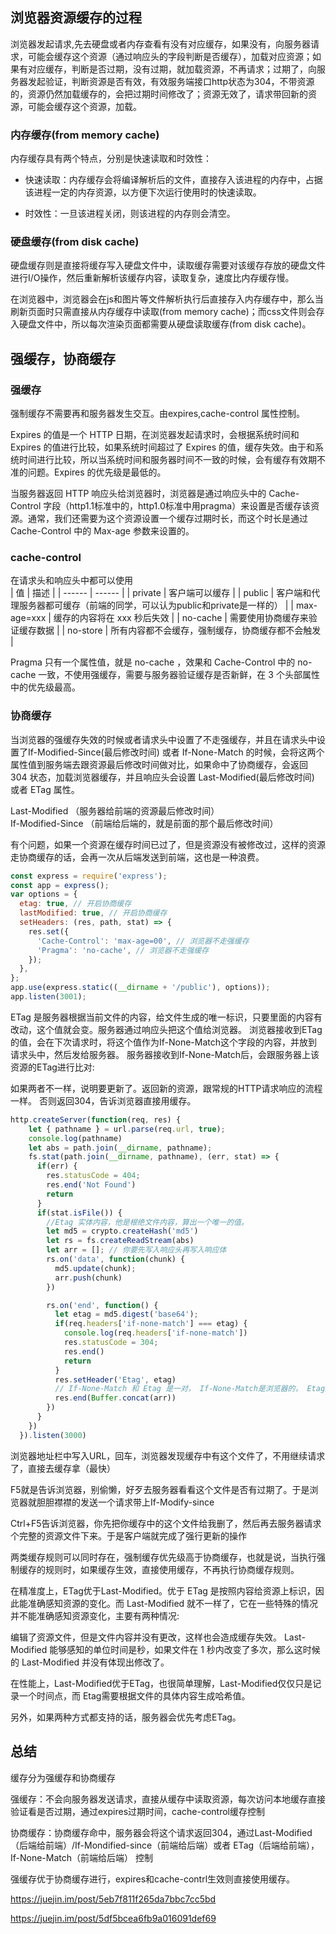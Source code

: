## 浏览器资源缓存的过程


 浏览器发起请求,先去硬盘或者内存查看有没有对应缓存，如果没有，向服务器请求，可能会缓存这个资源（通过响应头的字段判断是否缓存），加载对应资源；如果有对应缓存，判断是否过期，没有过期，就加载资源，不再请求；过期了，向服务器发起验证，判断资源是否有效，有效服务端接口http状态为304，不带资源的，资源仍然加载缓存的，会把过期时间修改了；资源无效了，请求带回新的资源，可能会缓存这个资源，加载。


### 内存缓存(from memory cache)
内存缓存具有两个特点，分别是快速读取和时效性：

- 快速读取：内存缓存会将编译解析后的文件，直接存入该进程的内存中，占据该进程一定的内存资源，以方便下次运行使用时的快速读取。

- 时效性：一旦该进程关闭，则该进程的内存则会清空。

### 硬盘缓存(from disk cache)
硬盘缓存则是直接将缓存写入硬盘文件中，读取缓存需要对该缓存存放的硬盘文件进行I/O操作，然后重新解析该缓存内容，读取复杂，速度比内存缓存慢。

在浏览器中，浏览器会在js和图片等文件解析执行后直接存入内存缓存中，那么当刷新页面时只需直接从内存缓存中读取(from memory cache)；而css文件则会存入硬盘文件中，所以每次渲染页面都需要从硬盘读取缓存(from disk cache)。


## 强缓存，协商缓存 

### 强缓存  
强制缓存不需要再和服务器发生交互。由expires,cache-control 属性控制。  

Expires 的值是一个 HTTP 日期，在浏览器发起请求时，会根据系统时间和 Expires 的值进行比较，如果系统时间超过了 Expires 的值，缓存失效。由于和系统时间进行比较，所以当系统时间和服务器时间不一致的时候，会有缓存有效期不准的问题。Expires 的优先级是最低的。



当服务器返回 HTTP 响应头给浏览器时，浏览器是通过响应头中的 Cache-Control 字段（http1.1标准中的，http1.0标准中用pragma）来设置是否缓存该资源。通常，我们还需要为这个资源设置一个缓存过期时长，而这个时长是通过 Cache-Control 中的 Max-age 参数来设置的。

### cache-control
在请求头和响应头中都可以使用  
| 值 | 描述 |
| ------ | ------ |
| private | 客户端可以缓存 | 
| public | 客户端和代理服务器都可缓存（前端的同学，可以认为public和private是一样的） |
| max-age=xxx |  缓存的内容将在 xxx 秒后失效 | 
| no-cache | 需要使用协商缓存来验证缓存数据 | 
| no-store | 所有内容都不会缓存，强制缓存，协商缓存都不会触发 | 

Pragma 只有一个属性值，就是 no-cache ，效果和 Cache-Control 中的 no-cache 一致，不使用强缓存，需要与服务器验证缓存是否新鲜，在 3 个头部属性中的优先级最高。

### 协商缓存  
当浏览器的强缓存失效的时候或者请求头中设置了不走强缓存，并且在请求头中设置了If-Modified-Since(最后修改时间) 或者 If-None-Match 的时候，会将这两个属性值到服务端去跟资源最后修改时间做对比，如果命中了协商缓存，会返回 304 状态，加载浏览器缓存，并且响应头会设置 Last-Modified(最后修改时间) 或者 ETag 属性。


 Last-Modified （服务器给前端的资源最后修改时间）  
 If-Modified-Since  （前端给后端的，就是前面的那个最后修改时间）  

有个问题，如果一个资源在缓存时间已过了，但是资源没有被修改过，这样的资源走协商缓存的话，会再一次从后端发送到前端，这也是一种浪费。  


```js
const express = require('express');
const app = express();
var options = { 
  etag: true, // 开启协商缓存
  lastModified: true, // 开启协商缓存
  setHeaders: (res, path, stat) => {
    res.set({
      'Cache-Control': 'max-age=00', // 浏览器不走强缓存
      'Pragma': 'no-cache', // 浏览器不走强缓存
    });
  },
};
app.use(express.static((__dirname + '/public'), options));
app.listen(3001);
```

ETag 是服务器根据当前文件的内容，给文件生成的唯一标识，只要里面的内容有改动，这个值就会变。服务器通过响应头把这个值给浏览器。
浏览器接收到ETag的值，会在下次请求时，将这个值作为If-None-Match这个字段的内容，并放到请求头中，然后发给服务器。
服务器接收到If-None-Match后，会跟服务器上该资源的ETag进行比对:

如果两者不一样，说明要更新了。返回新的资源，跟常规的HTTP请求响应的流程一样。
否则返回304，告诉浏览器直接用缓存。

```js
http.createServer(function(req, res) {
    let { pathname } = url.parse(req.url, true);
    console.log(pathname)
    let abs = path.join(__dirname, pathname);
    fs.stat(path.join(__dirname, pathname), (err, stat) => {
      if(err) {
        res.statusCode = 404;
        res.end('Not Found')
        return
      }
      if(stat.isFile()) {
        //Etag 实体内容，他是根绝文件内容，算出一个唯一的值。
        let md5 = crypto.createHash('md5')
        let rs = fs.createReadStream(abs)
        let arr = []; // 你要先写入响应头再写入响应体
        rs.on('data', function(chunk) {
          md5.update(chunk);
          arr.push(chunk)
        })

        rs.on('end', function() {
          let etag = md5.digest('base64');
          if(req.headers['if-none-match'] === etag) {
            console.log(req.headers['if-none-match'])
            res.statusCode = 304;
            res.end()
            return
          }
          res.setHeader('Etag', etag)
          // If-None-Match 和 Etag 是一对， If-None-Match是浏览器的， Etag是服务端的
          res.end(Buffer.concat(arr))
        })
      }
    })
  }).listen(3000)

```

浏览器地址栏中写入URL，回车，浏览器发现缓存中有这个文件了，不用继续请求了，直接去缓存拿（最快）  

F5就是告诉浏览器，别偷懒，好歹去服务器看看这个文件是否有过期了。于是浏览器就胆胆襟襟的发送一个请求带上If-Modify-since  

Ctrl+F5告诉浏览器，你先把你缓存中的这个文件给我删了，然后再去服务器请求个完整的资源文件下来。于是客户端就完成了强行更新的操作  



两类缓存规则可以同时存在，强制缓存优先级高于协商缓存，也就是说，当执行强制缓存的规则时，如果缓存生效，直接使用缓存，不再执行协商缓存规则。

在精准度上，ETag优于Last-Modified。优于 ETag 是按照内容给资源上标识，因此能准确感知资源的变化。而 Last-Modified 就不一样了，它在一些特殊的情况并不能准确感知资源变化，主要有两种情况:


编辑了资源文件，但是文件内容并没有更改，这样也会造成缓存失效。
Last-Modified 能够感知的单位时间是秒，如果文件在 1 秒内改变了多次，那么这时候的 Last-Modified 并没有体现出修改了。


在性能上，Last-Modified优于ETag，也很简单理解，Last-Modified仅仅只是记录一个时间点，而 Etag需要根据文件的具体内容生成哈希值。

另外，如果两种方式都支持的话，服务器会优先考虑ETag。



## 总结
缓存分为强缓存和协商缓存 

强缓存：不会向服务器发送请求，直接从缓存中读取资源，每次访问本地缓存直接验证看是否过期，通过expires过期时间，cache-control缓存控制  

协商缓存：协商缓存命中，服务器会将这个请求返回304，通过Last-Modified（后端给前端）/If-Mondified-since（前端给后端）或者 ETag（后端给前端）， If-None-Match（前端给后端） 控制

强缓存优于协商缓存进行，expires和cache-contrl生效则直接使用缓存。 



https://juejin.im/post/5eb7f811f265da7bbc7cc5bd

https://juejin.im/post/5df5bcea6fb9a016091def69
